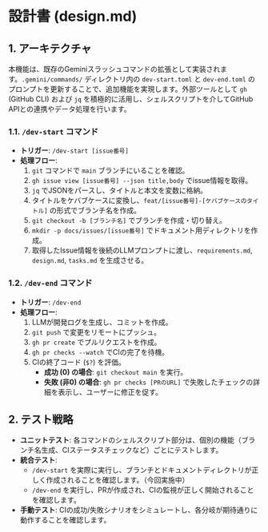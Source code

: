 # 設計書 (design.md)

## 1. アーキテクチャ

本機能は、既存のGeminiスラッシュコマンドの拡張として実装されます。`.gemini/commands/` ディレクトリ内の `dev-start.toml` と `dev-end.toml` のプロンプトを更新することで、追加機能を実現します。外部ツールとして `gh` (GitHub CLI) および `jq` を積極的に活用し、シェルスクリプトを介してGitHub APIとの連携やデータ処理を行います。

### 1.1. `/dev-start` コマンド

- **トリガー**: `/dev-start [issue番号]`
- **処理フロー**:
  1.  `git` コマンドで `main` ブランチにいることを確認。
  2.  `gh issue view [issue番号] --json title,body` でissue情報を取得。
  3.  `jq` でJSONをパースし、タイトルと本文を変数に格納。
  4.  タイトルをケバブケースに変換し、`feat/[issue番号]-[ケバブケースのタイトル]` の形式でブランチ名を作成。
  5.  `git checkout -b [ブランチ名]` でブランチを作成・切り替え。
  6.  `mkdir -p docs/issues/[issue番号]` でドキュメント用ディレクトリを作成。
  7.  取得したIssue情報を後続のLLMプロンプトに渡し、`requirements.md`, `design.md`, `tasks.md` を生成させる。

### 1.2. `/dev-end` コマンド

- **トリガー**: `/dev-end`
- **処理フロー**:
  1.  LLMが開発ログを生成し、コミットを作成。
  2.  `git push` で変更をリモートにプッシュ。
  3.  `gh pr create` でプルリクエストを作成。
  4.  `gh pr checks --watch` でCIの完了を待機。
  5.  CIの終了コード (`$?`) を評価。
      - **成功 (0) の場合**: `git checkout main` を実行。
      - **失敗 (非0) の場合**: `gh pr checks [PRのURL]` で失敗したチェックの詳細を表示し、ユーザーに修正を促す。

## 2. テスト戦略

- **ユニットテスト**: 各コマンドのシェルスクリプト部分は、個別の機能（ブランチ名生成、CIステータスチェックなど）ごとにテストします。
- **統合テスト**:
  - `/dev-start` を実際に実行し、ブランチとドキュメントディレクトリが正しく作成されることを確認します。（今回実施中）
  - `/dev-end` を実行し、PRが作成され、CIの監視が正しく開始されることを確認します。
- **手動テスト**: CIの成功/失敗シナリオをシミュレートし、各分岐が期待通りに動作することを確認します。
